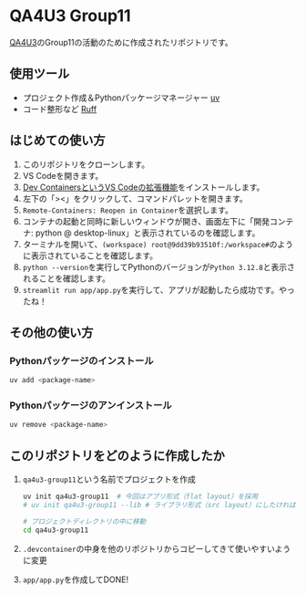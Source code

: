 # QA4U3 Group11

[QA4U3](https://altema.is.tohoku.ac.jp/QA4U3/)のGroup11の活動のために作成されたリポジトリです。

## 使用ツール

- プロジェクト作成＆Pythonパッケージマネージャー [uv](https://docs.astral.sh/uv/)
- コード整形など [Ruff](https://docs.astral.sh/ruff/)

## はじめての使い方

1. このリポジトリをクローンします。
2. VS Codeを開きます。
3. [Dev ContainersというVS Codeの拡張機能](https://marketplace.visualstudio.com/items?itemName=ms-vscode-remote.remote-containers)をインストールします。
4. 左下の「><」をクリックして、コマンドパレットを開きます。
5. `Remote-Containers: Reopen in Container`を選択します。
6. コンテナの起動と同時に新しいウィンドウが開き、画面左下に「開発コンテナ: python @ desktop-linux」と表示されているのを確認します。
7. ターミナルを開いて、`(workspace) root@9dd39b93510f:/workspace#`のように表示されていることを確認します。
8. `python --version`を実行してPythonのバージョンが`Python 3.12.8`と表示されることを確認します。
9. `streamlit run app/app.py`を実行して、アプリが起動したら成功です。やったね！

## その他の使い方

### Pythonパッケージのインストール

```bash
uv add <package-name>
```

### Pythonパッケージのアンインストール

```bash
uv remove <package-name>
```

## このリポジトリをどのように作成したか

1. `qa4u3-group11`という名前でプロジェクトを作成

    ```bash
    uv init qa4u3-group11  # 今回はアプリ形式（flat layout）を採用
    # uv init qa4u3-group11 --lib # ライブラリ形式（src layout）にしたければこちら

    # プロジェクトディレクトリの中に移動
    cd qa4u3-group11
    ```

2. `.devcontainer`の中身を他のリポジトリからコピーしてきて使いやすいように変更

3. `app/app.py`を作成してDONE!
